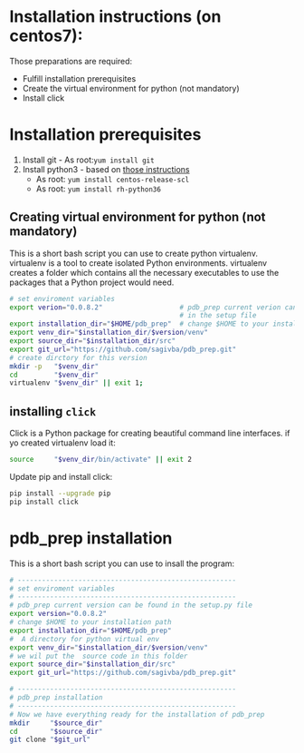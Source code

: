 # Installation instructions (on centos7):
Those preparations are required:
- Fulfill installation prerequisites
- Create the virtual environment for python (not mandatory)
- Install click 

# Installation prerequisites
1. Install git - As root:```yum install git```
2. Install python3 - based on [those instructions](https://linuxize.com/post/how-to-install-python-3-on-centos-7/)
   - As root: ```yum install centos-release-scl```
   - As root: ```yum install rh-python36```
		
## Creating virtual environment for python (not mandatory)
This is a short bash script you can use to create python virtualenv.
virtualenv is a tool to create isolated Python environments. virtualenv creates a folder which contains all the necessary executables to use the packages that a Python project would need.
```bash
# set enviroment variables
export verion="0.0.8.2"                   # pdb_prep current verion can be found 
                                          # in the setup file
export installation_dir="$HOME/pdb_prep"  # change $HOME to your installation path
export venv_dir="$installation_dir/$version/venv"
export source_dir="$installation_dir/src"
export git_url="https://github.com/sagivba/pdb_prep.git"
# create dirctory for this version
mkdir -p   "$venv_dir" 
cd         "$venv_dir"
virtualenv "$venv_dir" || exit 1;
```
## installing ```click```
Click is a Python package for creating beautiful command line interfaces.
if yo created virtualenv load it:
``` bash 
source     "$venv_dir/bin/activate" || exit 2
```
Update pip and install click:
```bash
pip install --upgrade pip
pip install click
```

# pdb_prep installation
This is a short bash script you can use to insall the program:

```bash
# ------------------------------------------------------
# set enviroment variables
# ------------------------------------------------------
# pdb_prep current version can be found in the setup.py file
export version="0.0.8.2" 
# change $HOME to your installation path
export installation_dir="$HOME/pdb_prep"  
#  A directory for python virtual env
export venv_dir="$installation_dir/$version/venv"
# we wil put the  source code in this folder
export source_dir="$installation_dir/src"
export git_url="https://github.com/sagivba/pdb_prep.git"

# ------------------------------------------------------
# pdb_prep installation
# ------------------------------------------------------
# Now we have everything ready for the installation of pdb_prep
mkdir     "$source_dir"
cd        "$source_dir"
git clone "$git_url"
```

